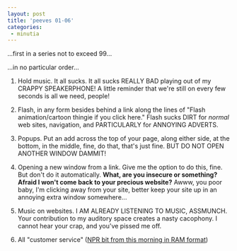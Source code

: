 ```yaml
---
layout: post
title: 'peeves 01-06'
categories:
 - minutia
---
```


...first in a series not to exceed 99...



...in no particular order...



01. Hold music. It all sucks. It all sucks REALLY BAD playing out of my CRAPPY SPEAKERPHONE! A little reminder that we're still on every few seconds is all we need, people!



02. Flash, in any form besides behind a link along the lines of "Flash animation/cartoon thingie if you click here." Flash sucks DIRT for *normal* web sites, navigation, and PARTICULARLY for ANNOYING ADVERTS.



03. Popups. Put an add across the top of your page, along either side, at the bottom, in the middle, fine, do that, that's just fine. BUT DO NOT OPEN ANOTHER WINDOW DAMMIT!



04. Opening a new window from a link. Give me the option to do this, fine. But don't do it automatically. <b>What, are you insecure or something? Afraid I won't come back to your precious website?</b> Awww, you poor baby, I'm clicking away from your site, better keep your site up in an annoying extra window somewhere...



05. Music on websites. I AM ALREADY LISTENING TO MUSIC, ASSMUNCH. Your contribution to my auditory space creates a nasty cacophony. I cannot hear your crap, and you've pissed me off.



06. All "customer service" (<a href="http://www.npr.org/ramfiles/me/20030106.me.06.ram">NPR bit from this morning in RAM format</a>)

